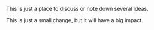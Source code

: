 This is just a place to discuss or note down several ideas. 

This is just a small change, but it will have a big impact. 
